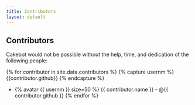 ```yaml
---
title: Contributors
layout: default
---
```


## Contributors

Cakebot would not be possible without the help, time, and dedication of the following people:

{% for contributor in site.data.contributors %}
  {% capture usernm %}
    {{contributor.github}}
  {% endcapture %}
  * {% avatar {{ usernm }} size=50 %} {{ contributor.name }} - @{{ contributor.github }}
{% endfor %}
